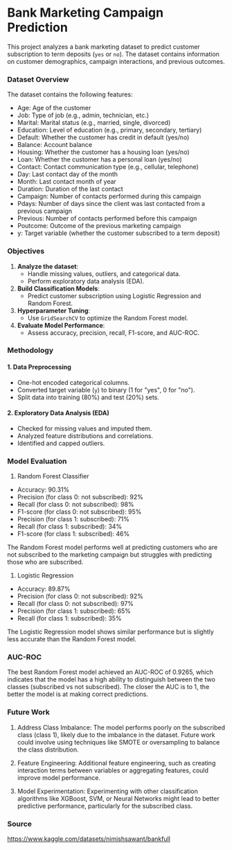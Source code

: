 # Bank Marketing Campaign Prediction

This project analyzes a bank marketing dataset to predict customer subscription to term deposits (`yes` or `no`). The dataset contains information on customer demographics, campaign interactions, and previous outcomes.

### Dataset Overview

The dataset contains the following features:

- Age: Age of the customer
- Job: Type of job (e.g., admin, technician, etc.)
- Marital: Marital status (e.g., married, single, divorced)
- Education: Level of education (e.g., primary, secondary, tertiary)
- Default: Whether the customer has credit in default (yes/no)
- Balance: Account balance
- Housing: Whether the customer has a housing loan (yes/no)
- Loan: Whether the customer has a personal loan (yes/no)
- Contact: Contact communication type (e.g., cellular, telephone)
- Day: Last contact day of the month
- Month: Last contact month of year
- Duration: Duration of the last contact
- Campaign: Number of contacts performed during this campaign
- Pdays: Number of days since the client was last contacted from a previous campaign
- Previous: Number of contacts performed before this campaign
- Poutcome: Outcome of the previous marketing campaign
- y: Target variable (whether the customer subscribed to a term deposit)

### Objectives

1. **Analyze the dataset**:
   - Handle missing values, outliers, and categorical data.
   - Perform exploratory data analysis (EDA).
2. **Build Classification Models**:
   - Predict customer subscription using Logistic Regression and Random Forest.
3. **Hyperparameter Tuning**:
   - Use `GridSearchCV` to optimize the Random Forest model.
4. **Evaluate Model Performance**:
   - Assess accuracy, precision, recall, F1-score, and AUC-ROC.

### Methodology

#### 1. Data Preprocessing
- One-hot encoded categorical columns.
- Converted target variable (`y`) to binary (1 for "yes", 0 for "no").
- Split data into training (80%) and test (20%) sets.

#### 2. Exploratory Data Analysis (EDA)
- Checked for missing values and imputed them.
- Analyzed feature distributions and correlations.
- Identified and capped outliers.

### Model Evaluation

1. Random Forest Classifier

- Accuracy: 90.31%
- Precision (for class 0: not subscribed): 92%
- Recall (for class 0: not subscribed): 98%
- F1-score (for class 0: not subscribed): 95%
- Precision (for class 1: subscribed): 71%
- Recall (for class 1: subscribed): 34%
- F1-score (for class 1: subscribed): 46%

The Random Forest model performs well at predicting customers who are not subscribed to the marketing campaign but struggles with predicting those who are subscribed.

1. Logistic Regression

- Accuracy: 89.87%
- Precision (for class 0: not subscribed): 92%
- Recall (for class 0: not subscribed): 97%
- Precision (for class 1: subscribed): 65%
- Recall (for class 1: subscribed): 35%

The Logistic Regression model shows similar performance but is slightly less accurate than the Random Forest model.

### AUC-ROC

The best Random Forest model achieved an AUC-ROC of 0.9265, which indicates that the model has a high ability to distinguish between the two classes (subscribed vs not subscribed). The closer the AUC is to 1, the better the model is at making correct predictions.

### Future Work

1. Address Class Imbalance: The model performs poorly on the subscribed class (class 1), likely due to the imbalance in the dataset. Future work could involve using techniques like SMOTE or oversampling to balance the class distribution.

2. Feature Engineering: Additional feature engineering, such as creating interaction terms between variables or aggregating features, could improve model performance.

3. Model Experimentation: Experimenting with other classification algorithms like XGBoost, SVM, or Neural Networks might lead to better predictive performance, particularly for the subscribed class.

### Source

https://www.kaggle.com/datasets/nimishsawant/bankfull

